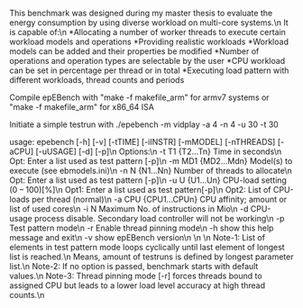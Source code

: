 This benchmark was designed during my master thesis to evaluate the energy consumption by using diverse workload on multi-core systems.\n
It is capable of:\n
    *Allocating a number of worker threads to execute certain workload models and operations
    *Providing realistic workloads
    *Workload models can be added and their properties be modified
    *Number of operations and operation types are selectable by the user
    *CPU workload can be set in percentage per thread or in total 
    *Executing load pattern with different workloads, thread counts and periods

Compile epEBench with "make -f makefile_arm" for armv7 systems or "make -f makefile_arm" for x86_64 ISA

Initiate a simple testrun with ./epebench -m vidplay -a 4 -n 4 -u 30 -t 30

usage: epebench [-h] [-v] [-tTIME] [-iINSTR] [-mMODEL] [-nTHREADS] [-aCPU] [-uUSAGE] [-d] [-p]\n 
Options:\n
	-t T1 {T2...Tn}	Time in seconds\n
		Opt: Enter a list used as test pattern [-p]\n
	-m MD1 {MD2...Mdn}	Model(s) to execute (see ebmodels.ini)\n
	-n N {N1...Nn}	Number of threads to allocate\n
		Opt: Enter a list used as test pattern [-p]\n
	-u U {U1...Un}	CPU-load setting (0 – 100)[%]\n
		Opt1: Enter a list used as test pattern[-p]\n
		Opt2: List of CPU-loads per thread (normal)\n
	-a CPU {CPU1...CPUn}	CPU affinity; amount or list of used cores\n
	-i N	Maximum No. of instructions in Mio\n
	-d	CPU-usage process disable. Secondary load controller will not be working\n
	-p	Test pattern mode\n
	-r	Enable thread pinning mode\n
	-h	show this help message and exit\n
	-v 	show epEBench version\n
\n
\n
Note-1: List of elements in test pattern mode loops cyclically until last element of longest list is reached.\n
Means, amount of testruns is defined by longest parameter list.\n
Note-2: If no option is passed, benchmark starts with default values.\n
Note-3: Thread pinning mode [-r] forces threads bound to assigned CPU but leads to a lower load level accuracy at high thread counts.\n
